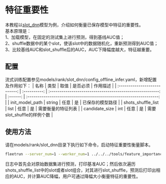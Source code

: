 # 特征重要性
本教程以[slot_dnn](../models/rank/slot_dnn/README.md)模型为例，介绍如何衡量已保存模型中特征的重要性。  
基本原理是：  
1、加载模型，在固定的测试集上进行预测，得到基线AUC值；  
2、shuffle数据中的某个slot，使该slot中的数据随机化，重新预测得到AUC值；  
3、比较基线AUC和slot_shuffle后的AUC，AUC下降幅度越大，特征越重要。  

## 配置
流式训练配置参见models/rank/slot_dnn/config_offline_infer.yaml，新增配置及作用如下：
|             名称              |     类型     |                           取值                            | 是否必须 |                               作用描述                               |
| :---------------------------: | :----------: | :-------------------------------------------------------: | :------: | :------------------------------------------------------------------: |
|             init_model_path              |    string    |                           任意                            |    是    |                            已保存的模型路径                            |
|             shots_shuffle_list              |    list    |                           任意                            |    是    |                需要衡量的特征列表                    |
|             candidate_size              |            int                  |                            任意                           |    是    |                需要slot_shuffle的样例个数                 |


## 使用方法
请在models/rank/slot_dnn目录下执行如下命令，启动特征重要性衡量脚本。  
```bash
fleetrun --server_num=1 --worker_num=1 ../../../tools/feature_importance.py -m config_offline_infer.yaml
```
日志中首先会对原始数据集进行预测，打印基准AUC；然后依次遍历shots_shuffle_list中的slot或者slot组合，对其进行slot_shuffle，预测后打印出相应的AUC，并计算AUC降幅，用户可通过降幅大小衡量特征的重要性。  
